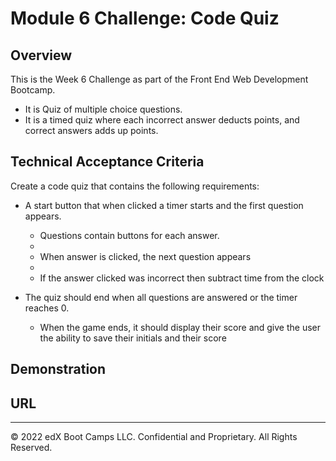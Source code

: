 # Module 6 Challenge: Code Quiz

## Overview
This is the Week 6 Challenge as part of the Front End Web Development Bootcamp.
* It is Quiz of multiple choice questions.
* It is a timed quiz where each incorrect answer deducts points, and correct answers adds up points.





## Technical Acceptance Criteria

Create a code quiz that contains the following requirements:

* A start button that when clicked a timer starts and the first question appears.
 
  * Questions contain buttons for each answer.
  * 
  * When answer is clicked, the next question appears
  * 
  * If the answer clicked was incorrect then subtract time from the clock

* The quiz should end when all questions are answered or the timer reaches 0.

  * When the game ends, it should display their score and give the user the ability to save their initials and their score
  
## Demonstration


## URL


---
© 2022 edX Boot Camps LLC. Confidential and Proprietary. All Rights Reserved.
